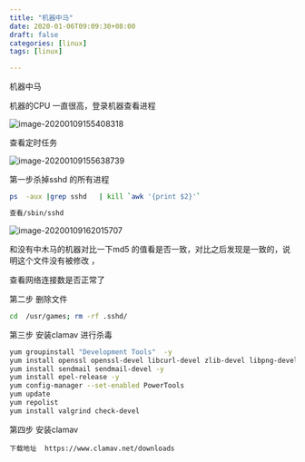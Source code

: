 ```yaml
---
title: "机器中马"
date: 2020-01-06T09:09:30+08:00
draft: false  
categories: [linux]
tags: [linux]

---
```


机器中马

<!--more-->

机器的CPU 一直很高，登录机器查看进程

![image-20200109155408318](https://xing-blog.oss-cn-beijing.aliyuncs.com/2020-01-09-075408.png)

查看定时任务

![image-20200109155638739](https://xing-blog.oss-cn-beijing.aliyuncs.com/2020-01-09-075639.png)

第一步杀掉sshd 的所有进程 

```bash
ps  -aux |grep sshd   | kill `awk '{print $2}'`  

查看/sbin/sshd 
```

  ![image-20200109162015707](https://xing-blog.oss-cn-beijing.aliyuncs.com/2020-01-09-082015.png)

和没有中木马的机器对比一下md5 的值看是否一致，对比之后发现是一致的，说明这个文件没有被修改 ，

查看网络连接数是否正常了

第二步 删除文件

```bash
cd  /usr/games; rm -rf .sshd/  
```

第三步 安装clamav 进行杀毒

```bash
yum groupinstall "Development Tools"  -y
yum install openssl openssl-devel libcurl-devel zlib-devel libpng-devel libxml2-devel json-c-devel bzip2-devel pcre2-devel ncurses-devel -y
yum install sendmail sendmail-devel -y
yum install epel-release -y
yum config-manager --set-enabled PowerTools
yum update
yum repolist
yum install valgrind check-devel
```

第四步  安装clamav

```
下载地址  https://www.clamav.net/downloads 


```



































